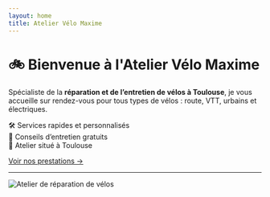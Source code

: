 ```yaml
---
layout: home
title: Atelier Vélo Maxime
---
```


# 🚲 Bienvenue à l'Atelier Vélo Maxime

Spécialiste de la **réparation et de l’entretien de vélos à Toulouse**, je vous accueille sur rendez-vous pour tous types de vélos : route, VTT, urbains et électriques.

🛠️ Services rapides et personnalisés  
💬 Conseils d’entretien gratuits  
📍 Atelier situé à Toulouse

[Voir nos prestations →](./prestations)

---

<div class="banner">
  <img src="https://upload.wikimedia.org/wikipedia/commons/7/7b/Bicycle_Maintenance_%28Unsplash%29.jpg" alt="Atelier de réparation de vélos" />
</div>
